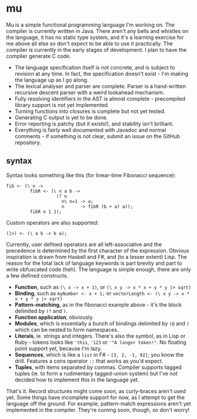 # mu

Mu is a simple functional programming language I'm working on. The compiler is currently written in Java. There aren't any bells and whistles on the language, it has no static type system, and it's a learning exercise for me above all else so don't expect to be able to use it practically. The compiler is currently in the early stages of development. I plan to have the compiler generate C code.

* The language specification itself is not concrete, and is subject to revision at any time. In fact, the specification doesn't exist - I'm making the language up as I go along.
* The lexical analyser and parser are complete. Parser is a hand-written recursive descent parser with a weird lookahead mechanism.
* Fully resolving identifiers in the AST is almost complete - precompiled library support is not yet implemented.
* Turning functions into closures is complete but not yet tested.
* Generating C output is yet to be done.
* Error reporting is patchy (but it exists!), and stability isn't brilliant.
* Everything is fairly well documented with Javadoc and normal comments - if something is not clear, submit an issue on the GitHub repository.

## syntax

Syntax looks something like this (for linear-time Fibonacci sequence):

    fib <- (\ n ->
             fibR <- (\ n a b ->
                       (? n
                         n\ n=1 -> a;
                         n      -> fibR (b + a) a));
             fibR n 1 1);

Custom operators are also supported:

    (|>) <- (\ a b -> b a);

Currently, user defined operators are all left-associative and the precedence is determined by the first character of the expression. Obvious inspiration is drawn from Haskell and F#, and (to a lesser extent) Lisp. The reason for the total lack of language keywords is part brevity and part to write obfuscated code (heh). The language is simple enough, there are only a few defined constructs.

* **Function**, such as `(\ x -> x + 1)`, or `(\ x y -> x * x + y * y |> sqrt)`
* **Binding**, such as `myNumber <- x + 1;` or `vectorLength <- (\ x y -> x * x + y * y |> sqrt)`
* **Pattern-matching**, as in the fibonacci example above - it's the block delimited by `(?` and `)`.
* **Function application**, obviously.
* **Modules**, which is essentially a bunch of bindings delimited by `(@` and `)` which can be nested to form namespaces.
* **Literals**, ie. strings and integers. There's also the symbol, as in Lisp or Ruby - tokens looks like `'this`, `'123` or `'"A longer token!"`. No floating point support yet, because I'm lazy.
* **Sequences**, which is like a `list` in F# - `[3, 2, -1, 92]`; you know the drill. Features a cons operator `::` that works as you'd expect.
* **Tuples**, with items separated by commas. Compiler supports tagged tuples (ie. to form a rudimentary tagged-union system) but I've not decided how to implement this in the language yet.

That's it. Record structures might come soon, as curly-braces aren't used yet. Some things have incomplete support for now, as I attempt to get the language off the ground. For example, pattern-match expressions aren't yet implemented in the compiler. They're coming soon, though, so don't worry!